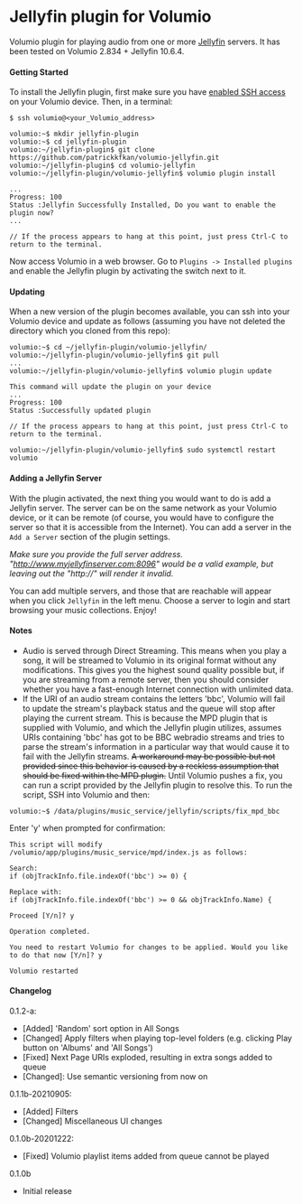 # Jellyfin plugin for Volumio

Volumio plugin for playing audio from one or more [Jellyfin](https://jellyfin.org/) servers. It has been tested on Volumio 2.834 + Jellyfin 10.6.4.

#### Getting Started

To install the Jellyfin plugin, first make sure you have [enabled SSH access](https://volumio.github.io/docs/User_Manual/SSH.html) on your Volumio device. Then, in a terminal:

```
$ ssh volumio@<your_Volumio_address>

volumio:~$ mkdir jellyfin-plugin
volumio:~$ cd jellyfin-plugin
volumio:~/jellyfin-plugin$ git clone https://github.com/patrickkfkan/volumio-jellyfin.git
volumio:~/jellyfin-plugin$ cd volumio-jellyfin
volumio:~/jellyfin-plugin/volumio-jellyfin$ volumio plugin install

...
Progress: 100
Status :Jellyfin Successfully Installed, Do you want to enable the plugin now?
...

// If the process appears to hang at this point, just press Ctrl-C to return to the terminal.
```

Now access Volumio in a web browser. Go to ``Plugins -> Installed plugins`` and enable the Jellyfin plugin by activating the switch next to it.

#### Updating

When a new version of the plugin becomes available, you can ssh into your Volumio device and update as follows (assuming you have not deleted the directory which you cloned from this repo):

```
volumio:~$ cd ~/jellyfin-plugin/volumio-jellyfin/
volumio:~/jellyfin-plugin/volumio-jellyfin$ git pull
...
volumio:~/jellyfin-plugin/volumio-jellyfin$ volumio plugin update

This command will update the plugin on your device
...
Progress: 100
Status :Successfully updated plugin

// If the process appears to hang at this point, just press Ctrl-C to return to the terminal.

volumio:~/jellyfin-plugin/volumio-jellyfin$ sudo systemctl restart volumio
```

#### Adding a Jellyfin Server

With the plugin activated, the next thing you would want to do is add a Jellyfin server. The server can be on the same network as your Volumio device, or it can be remote (of course, you would have to configure the server so that it is accessible from the Internet). You can add a server in the ```Add a Server``` section of the plugin settings.


*Make sure you provide the full server address. "http://www.myjellyfinserver.com:8096" would be a valid example, but leaving out the "http://" will render it invalid.*

You can add multiple servers, and those that are reachable will appear when you click ```Jellyfin``` in the left menu. Choose a server to login and start browsing your music collections. Enjoy!

#### Notes

- Audio is served through Direct Streaming. This means when you play a song, it will be streamed to Volumio in its original format without any modifications. This gives you the highest sound quality possible but, if you are streaming from a remote server, then you should consider whether you have a fast-enough Internet connection with unlimited data.
- If the URI of an audio stream contains the letters 'bbc', Volumio will fail to update the stream's playback status and the queue will stop after playing the current stream. This is because the MPD plugin that is supplied with Volumio, and which the Jellyfin plugin utilizes, assumes URIs containing 'bbc' has got to be BBC webradio streams and tries to parse the stream's information in a particular way that would cause it to fail with the Jellyfin streams. ~~A workaround may be possible but not provided since this behavior is caused by a reckless assumption that should be fixed within the MPD plugin.~~ Until Volumio pushes a fix, you can run a script provided by the Jellyfin plugin to resolve this. To run the script, SSH into Volumio and then:

```
volumio:~$ /data/plugins/music_service/jellyfin/scripts/fix_mpd_bbc
```
Enter 'y' when prompted for confirmation:
```
This script will modify /volumio/app/plugins/music_service/mpd/index.js as follows:

Search:
if (objTrackInfo.file.indexOf('bbc') >= 0) {

Replace with:
if (objTrackInfo.file.indexOf('bbc') >= 0 && objTrackInfo.Name) {

Proceed [Y/n]? y

Operation completed.

You need to restart Volumio for changes to be applied. Would you like to do that now [Y/n]? y

Volumio restarted
```

#### Changelog

0.1.2-a:
- [Added] 'Random' sort option in All Songs
- [Changed] Apply filters when playing top-level folders (e.g. clicking Play button on 'Albums' and 'All Songs')
- [Fixed] Next Page URIs exploded, resulting in extra songs added to queue
- [Changed]: Use semantic versioning from now on

0.1.1b-20210905:
- [Added] Filters
- [Changed] Miscellaneous UI changes

0.1.0b-20201222:
- [Fixed] Volumio playlist items added from queue cannot be played

0.1.0b
- Initial release
